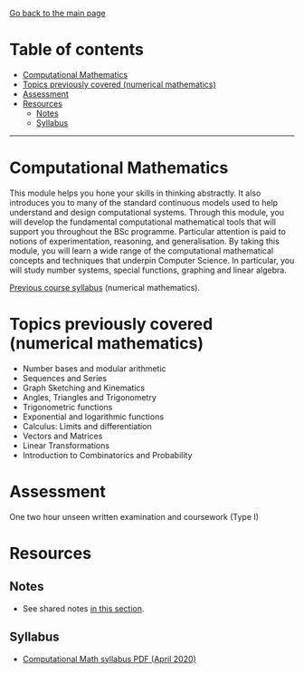 [Go back to the main page](../../../README.md)

# Table of contents
<!-- vim-markdown-toc GFM -->

* [Computational Mathematics](#computational-mathematics)
* [Topics previously covered (numerical mathematics)](#topics-previously-covered-numerical-mathematics)
* [Assessment](#assessment)
* [Resources](#resources)
    * [Notes](#notes)
    * [Syllabus](#syllabus)

<!-- vim-markdown-toc -->
---

# Computational Mathematics

This module helps you hone your skills in thinking abstractly. It also
introduces you to many of the standard continuous models used to help
understand and design computational systems. Through this module, you
will develop the fundamental computational mathematical tools that
will support you throughout the BSc programme. Particular attention is
paid to notions of experimentation, reasoning, and generalisation. By
taking this module, you will learn a wide range of the computational
mathematical concepts and techniques that underpin Computer Science.
In particular, you will study number systems, special functions,
graphing and linear algebra.

[Previous course syllabus](./resources/NM-Syllabus.pdf) (numerical mathematics).

# Topics previously covered (numerical mathematics)

- Number bases and modular arithmetic
- Sequences and Series
- Graph Sketching and Kinematics
- Angles, Triangles and Trigonometry
- Trigonometric functions
- Exponential and logarithmic functions
- Calculus: Limits and differentiation
- Vectors and Matrices
- Linear Transformations
- Introduction to Combinatorics and Probability

# Assessment

One two hour unseen written examination and coursework (Type I)

# Resources

## Notes

- See shared notes [in this section](../../../notes/level_4/computational_mathematics).

## Syllabus

- [Computational Math syllabus PDF (April 2020)](./resources/CM-Syllabus.pdf)
